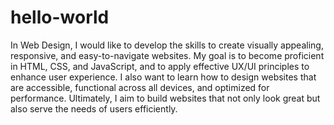 # hello-world

In Web Design, I would like to develop the skills to create visually appealing, responsive, and easy-to-navigate websites. My goal is to become proficient in HTML, CSS, and JavaScript, and to apply effective UX/UI principles to enhance user experience. I also want to learn how to design websites that are accessible, functional across all devices, and optimized for performance. Ultimately, I aim to build websites that not only look great but also serve the needs of users efficiently.